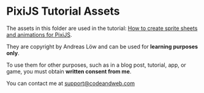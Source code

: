 # PixiJS Tutorial Assets

The assets in this folder are used in the tutorial: [How to create sprite sheets and animations for PixiJS](https://www.codeandweb.com/texturepacker/tutorials/how-to-create-sprite-sheets-and-animations-with-pixijs).

They are copyright by Andreas Löw and can be used for **learning purposes only**. 

To use them for other purposes, such as in a blog post, tutorial, app, or game, you must obtain **written consent from me**.

You can contact me at [support@codeandweb.com](mailto:support@codeandweb.com)




